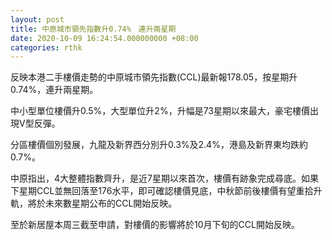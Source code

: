 ```yaml
---
layout: post
title: 中原城市領先指數升0.74%　連升兩星期
date: 2020-10-09 16:24:54.000000000 +08:00
categories: rthk
---
```


反映本港二手樓價走勢的中原城市領先指數(CCL)最新報178.05，按星期升0.74%，連升兩星期。

中小型單位樓價升0.5%，大型單位升2%，升幅是73星期以來最大，豪宅樓價出現V型反彈。

分區樓價個別發展，九龍及新界西分別升0.3%及2.4%，港島及新界東均跌約0.7%。

中原指出，4大整體指數齊升，是近7星期以來首次，樓價有跡象完成尋底。如果下星期CCL並無回落至176水平，即可確認樓價見底，中秋節前後樓價有望重拾升軌，將於未來數星期公布的CCL開始反映。

至於新居屋本周三截至申請，對樓價的影響將於10月下旬的CCL開始反映。
